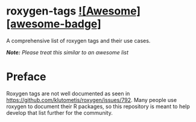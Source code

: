 # roxygen-tags [![Awesome][awesome-badge]](https://github.com/sindresorhus/awesome)

A comprehensive list of roxygen tags and their use cases.

**_Note:_** _Please treat this similar to an awesome list_ 

# Preface

Roxygen tags are not well documented as seen in https://github.com/klutometis/roxygen/issues/792.  Many people use roxygen to document their R packages, so this repository is meant to help develop that list further for the community.
